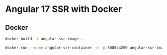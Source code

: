 # Angular 17 SSR with Docker

## Docker

```sh
docker build -t angular-ssr-image .
```

```sh
docker run --name angular-ssr-container -d -p 8080:4200 angular-ssr-image
```
